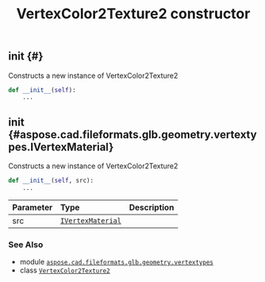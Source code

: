 ﻿---
title: VertexColor2Texture2 constructor
second_title: Aspose.CAD for Python via .NET API References
description: 
type: docs
weight: 10
url: /python-net/aspose.cad.fileformats.glb.geometry.vertextypes/vertexcolor2texture2/__init__/
is_root: false
---

## __init__ {#}

Constructs a new instance of VertexColor2Texture2



```python
def __init__(self):
    ...
```




## __init__ {#aspose.cad.fileformats.glb.geometry.vertextypes.IVertexMaterial}

Constructs a new instance of VertexColor2Texture2



```python
def __init__(self, src):
    ...
```


| Parameter | Type | Description |
| :- | :- | :- |
| src | [`IVertexMaterial`](/cad/python-net/aspose.cad.fileformats.glb.geometry.vertextypes/ivertexmaterial) |  |



### See Also
* module [`aspose.cad.fileformats.glb.geometry.vertextypes`](../../)
* class [`VertexColor2Texture2`](/cad/python-net/aspose.cad.fileformats.glb.geometry.vertextypes/vertexcolor2texture2)
